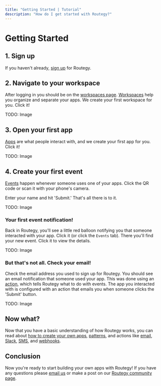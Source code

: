 ```yaml
---
title: "Getting Started | Tutorial"
description: "How do I get started with Routegy?"
---
```


# Getting Started

## 1. Sign up

If you haven't already, [sign up](https://web.routegy.com/auth/join) for Routegy.

<CaptionedImage
  src="/images/tutorials/getting-started/routegy-sign-up.png"
  alt="The Routegy sign-up form with fields for email address and password"
  caption="Sign up with an email address or sign up with Google"
  width="40%"
/>

## 2. Navigate to your workspace

After logging in you should be on the [workspaces page](https://web.routegy.com). [Workspaces](/reference/workspaces) help you organize and separate your apps. We create your first workspace for you. Click it!

TODO: Image

## 3. Open your first app

[Apps](/reference/apps) are what people interact with, and we create your first app for you. Click it!

TODO: Image

## 4. Create your first event

[Events](reference/events) happen whenever someone uses one of your apps. Click the QR code or scan it with your phone's camera.

Enter your name and hit 'Submit.' That's all there is to it.

TODO: Image

### Your first event notification!

Back in Routegy, you'll see a little red balloon notifying you that someone interacted with your app. Click it (or click the `Events` tab). There you'll find your new event. Click it to view the details.

TODO: Image

### But that's not all. Check your email!

Check the email address you used to sign up for Routegy. You should see an email notification that someone used your app. This was done using an [action](/reference/actions), which tells Routegy what to do with events. The app you interacted with is configured with an action that emails you when someone clicks the 'Submit' button.

TODO: Image

## Now what?

Now that you have a basic understanding of how Routegy works, you can read about [how to create your own apps](/how-to/create-new-apps), [patterns](/how-to/create-new-patterns), and actions like [email](/how-to/receive-email-notifications), [Slack](/how-to/receive-slack-notifications), [SMS](/how-to/receive-sms-notifications), and [webhooks](/how-to/receive-webhook-requests).

## Conclusion

Now you're ready to start building your own apps with Routegy! If you have any questions please [email us](mailto:support@routegy.com) or make a post on our [Routegy community page](https://community.routegy.com).
